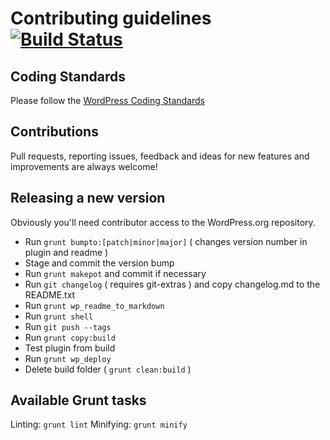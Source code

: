 Contributing guidelines [![Build Status](https://travis-ci.org/humanmade/comment-popularity.svg?branch=master)](https://travis-ci.org/humanmade/comment-popularity)
=======================

Coding Standards
----------------

Please follow the [WordPress Coding Standards](http://make.wordpress.org/core/handbook/coding-standards/)

Contributions
-------------

Pull requests, reporting issues, feedback and ideas for new features and improvements are always welcome!

Releasing a new version
-----------------------

Obviously you'll need contributor access to the WordPress.org repository.

- Run `grunt bumpto:[patch|minor|major]` ( changes version number in plugin and readme )
- Stage and commit the version bump
- Run `grunt makepot` and commit if necessary
- Run `git changelog` ( requires git-extras ) and copy changelog.md to the README.txt
- Run `grunt wp_readme_to_markdown`
- Run `grunt shell`
- Run `git push --tags`
- Run `grunt copy:build`
- Test plugin from build
- Run `grunt wp_deploy`
- Delete build folder ( `grunt clean:build` )

Available Grunt tasks
---------------------

Linting: `grunt lint`
Minifying: `grunt minify`
